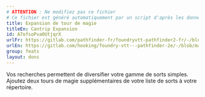 ```yaml
---
# ATTENTION : Ne modifiez pas ce fichier
# Ce fichier est généré automatiquement par un script d'après les données du module Foundry VTT officiel et de sa traduction
title: Expansion de tour de magie
titleEn: Cantrip Expansion
id: A7ofsoPva0UtjqrX
urlFr: https://gitlab.com/pathfinder-fr/foundryvtt-pathfinder2-fr/-/blob/master/data/feats/A7ofsoPva0UtjqrX.htm
urlEn: https://gitlab.com/hooking/foundry-vtt---pathfinder-2e/-/blob/master/packs/data/feats.db/cantrip-expansion.json
group: feats
layout: dons
---
```

Vos recherches permettent de diversifier votre gamme de sorts simples. Ajoutez deux tours de magie supplémentaires de votre liste de sorts à votre répertoire.


